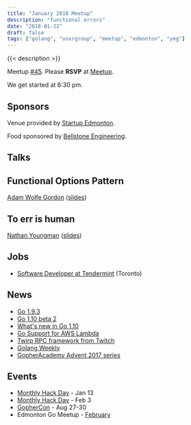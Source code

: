 ```yaml
---
title: "January 2018 Meetup"
description: "functional errors"
date: "2018-01-22"
draft: false
tags: ["golang", "usergroup", "meetup", "edmonton", "yeg"]
---
```

{{< description >}}

Meetup [#45](https://github.com/edmontongo/presentations/issues/74). Please **RSVP** at [Meetup](https://www.meetup.com/startupedmonton/events/ddzwmnyxcbdc/).

We get started at 6:30 pm.

## Sponsors

Venue provided by [Startup Edmonton](https://www.startupedmonton.com/).

Food sponsored by [Bellstone Engineering](https://bellstone.ca/).

## Talks

## Functional Options Pattern

[Adam Wolfe Gordon](https://github.com/adamwg) ([slides](https://github.com/edmontongo/presentations/blob/master/2018-01/functional-options/2018-01-22_Functional%20Options%20Pattern.pdf))

## To err is human

[Nathan Youngman](https://github.com/nathany) ([slides](https://talks.godoc.org/github.com/edmontongo/presentations/2018-01/err/err.slide#1))

## Jobs

- [Software Developer at Tendermint](https://tendermint.com/careers/apps-developer) (Toronto)

## News

- [Go 1.9.3](https://groups.google.com/forum/#!msg/golang-nuts/7VWC5pzjg7A/E5McanH0AgAJ)
- [Go 1.10 beta 2](https://groups.google.com/forum/#!topic/golang-announce/mfyjMHbaeDA)
- [What's new in Go 1.10](https://blog.gopheracademy.com/advent-2017/go-1.10/)
- [Go Support for AWS Lambda](https://aws.amazon.com/blogs/compute/announcing-go-support-for-aws-lambda/)
- [Twirp RPC framework from Twitch](https://blog.twitch.tv/twirp-a-sweet-new-rpc-framework-for-go-5f2febbf35f)
- [Golang Weekly](https://golangweekly.com/issues/194)
- [GopherAcademy Advent 2017 series](https://blog.gopheracademy.com/)

## Events

- [Monthly Hack Day](https://www.meetup.com/startupedmonton/events/qvnfrlyxcbjb/) - Jan 13
- [Monthly Hack Day](https://www.meetup.com/startupedmonton/events/qvnfrlyxdbfb/) - Feb 3
- [GopherCon](https://www.gophercon.com/) - Aug 27-30
- Edmonton Go Meetup - [February](/meetup/2018-02/)
